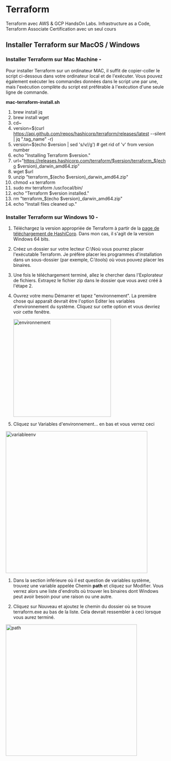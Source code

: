# Terraform
Terraform avec AWS & GCP HandsOn Labs. Infrastructure as a Code, Terraform Associate Certification avec un seul cours

## Installer Terraform sur MacOS / Windows
### Installer Terraform sur Mac Machine -

Pour installer Terraform sur un ordinateur MAC, il suffit de copier-coller le script ci-dessous dans votre ordinateur local et de l'exécuter. Vous pouvez également exécuter les commandes données dans le script une par une, mais l'exécution complète du script est préférable à l'exécution d'une seule ligne de commande.

**mac-terraform-install.sh**

1. brew install jq
1. brew install wget
1. cd~
1. version=$(curl https://api.github.com/repos/hashicorp/terraform/releases/latest --silent | jq ".tag_name" -r)
1. version=$(echo $version | sed 's/v//g') # get rid of 'v' from version number
1. echo "Installing Terraform $version."
1. url="https://releases.hashicorp.com/terraform/$version/terraform_$(echo $version)_darwin_amd64.zip"
1. wget $url
1. unzip "terraform_$(echo $version)_darwin_amd64.zip"
1. chmod +x terraform
1. sudo mv terraform /usr/local/bin/
1. echo "Terraform $version installed."
1. rm "terraform_$(echo $version)_darwin_amd64.zip"
1. echo "Install files cleaned up."

### Installer Terraform sur Windows 10 -

1. Téléchargez la version appropriée de Terraform à partir de la  [page de téléchargement de HashiCorp](https://developer.hashicorp.com/terraform/install). Dans mon cas, il s'agit de la version Windows 64 bits.

1. Créez un dossier sur votre lecteur C:\Noù vous pourrez placer l'exécutable Terraform. Je préfère placer les programmes d'installation dans un sous-dossier (par exemple, C:\tools) où vous pouvez placer les binaires.

1. Une fois le téléchargement terminé, allez le chercher dans l'Explorateur de fichiers. Extrayez le fichier zip dans le dossier que vous avez créé à l'étape 2.

1. Ouvrez votre menu Démarrer et tapez "environnement". La première chose qui apparaît devrait être l'option Editer les variables d'environnement du système. Cliquez sur cette option et vous devriez voir cette fenêtre.
   
   <img width="307" alt="environnement" src="https://github.com/vessoutraore/Terraform/assets/126578500/4de690f8-9e1b-4717-b1f9-d8765b4eb0bc">

1. Cliquez sur Variables d'environnement... en bas et vous verrez ceci

<img width="446" alt="variableenv" src="https://github.com/vessoutraore/Terraform/assets/126578500/6216e788-bea1-4d95-b255-38fa983b3eaa">

1. Dans la section inférieure où il est question de variables système, trouvez une variable appelée Chemin **path** et cliquez sur Modifier. Vous verrez alors une liste d'endroits où trouver les binaires dont Windows peut avoir besoin pour une raison ou une autre.

1. Cliquez sur Nouveau et ajoutez le chemin du dossier où se trouve terraform.exe au bas de la liste. Cela devrait ressembler à ceci lorsque vous aurez terminé.

<img width="413" alt="path" src="https://github.com/vessoutraore/Terraform/assets/126578500/9b1d3bd0-abed-4eb3-b74e-4dbb88835057">


   


   

